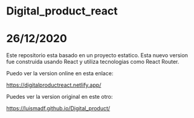 # Digital_product_react

# 26/12/2020

Este repositorio esta basado en un proyecto estatico. Esta nuevo version fue construida usando React y utiliza tecnologias como React Router.

Puedo ver la version online en esta enlace:

https://digitalproductreact.netlify.app/

Puedes ver la version original en este otro:

https://luismadf.github.io/Digital_product/
